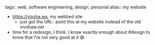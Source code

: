 tags:: web, software engineering, design, personal
alias:: my website

- https://vivsha.ws, my webbed site
	- just got the URL- point this at my website instead of the old vivshaw.net
- time for a redesign, I think. I know exactly enough about #design to know that I'm not very good at it 😅